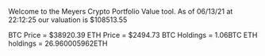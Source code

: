 Welcome to the Meyers Crypto Portfolio Value tool. 
As of 06/13/21 at 22:12:25 our valuation is $108513.55 

BTC Price = $38920.39
 ETH Price = $2494.73
BTC Holdings = 1.06BTC
 ETH holdings = 26.960005962ETH 
